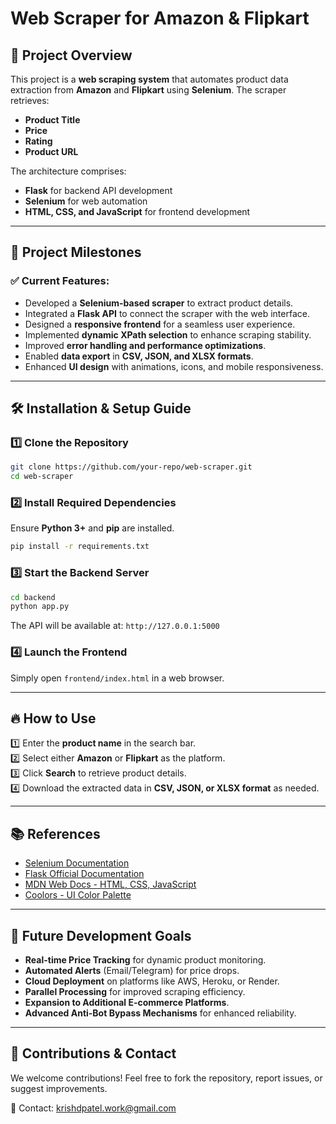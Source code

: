 # Web Scraper for Amazon & Flipkart

## 📌 Project Overview
This project is a **web scraping system** that automates product data extraction from **Amazon** and **Flipkart** using **Selenium**. The scraper retrieves:
- **Product Title**
- **Price**
- **Rating**
- **Product URL**

The architecture comprises:
- **Flask** for backend API development
- **Selenium** for web automation
- **HTML, CSS, and JavaScript** for frontend development

---

## 🚀 **Project Milestones**

### ✅ **Current Features:**
- Developed a **Selenium-based scraper** to extract product details.
- Integrated a **Flask API** to connect the scraper with the web interface.
- Designed a **responsive frontend** for a seamless user experience.
- Implemented **dynamic XPath selection** to enhance scraping stability.
- Improved **error handling and performance optimizations**.
- Enabled **data export** in **CSV, JSON, and XLSX formats**.
- Enhanced **UI design** with animations, icons, and mobile responsiveness.

---

## 🛠 **Installation & Setup Guide**

### **1️⃣ Clone the Repository**
```sh
git clone https://github.com/your-repo/web-scraper.git
cd web-scraper
```

### **2️⃣ Install Required Dependencies**
Ensure **Python 3+** and **pip** are installed.
```sh
pip install -r requirements.txt
```

### **3️⃣ Start the Backend Server**
```sh
cd backend
python app.py
```
The API will be available at: `http://127.0.0.1:5000`

### **4️⃣ Launch the Frontend**
Simply open `frontend/index.html` in a web browser.

---

## 🔥 **How to Use**
1️⃣ Enter the **product name** in the search bar.  
2️⃣ Select either **Amazon** or **Flipkart** as the platform.  
3️⃣ Click **Search** to retrieve product details.  
4️⃣ Download the extracted data in **CSV, JSON, or XLSX format** as needed.

---

## 📚 **References**
- [Selenium Documentation](https://www.selenium.dev/documentation/)
- [Flask Official Documentation](https://flask.palletsprojects.com/)
- [MDN Web Docs - HTML, CSS, JavaScript](https://developer.mozilla.org/)
- [Coolors - UI Color Palette](https://coolors.co/8ecae6-219ebc-023047-ffb703-fb8500)

---

## 🔮 **Future Development Goals**
- **Real-time Price Tracking** for dynamic product monitoring.
- **Automated Alerts** (Email/Telegram) for price drops.
- **Cloud Deployment** on platforms like AWS, Heroku, or Render.
- **Parallel Processing** for improved scraping efficiency.
- **Expansion to Additional E-commerce Platforms**.
- **Advanced Anti-Bot Bypass Mechanisms** for enhanced reliability.

---

## 🤝 **Contributions & Contact**
We welcome contributions! Feel free to fork the repository, report issues, or suggest improvements.

📧 Contact: krishdpatel.work@gmail.com


